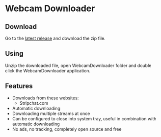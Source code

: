 # Webcam Downloader

## Download

Go to the [latest release](https://github.com/WebcamDownloader/WebcamDownloader/releases/latest) and download the zip file.

## Using

Unzip the downloaded file, open WebcamDownloader folder and double click the WebcamDownloader application.

## Features

- Downloads from these websites:
  - Stripchat.com
- Automatic downloading
- Downloading multiple streams at once
- Can be configured to close into system tray, useful in combination with automatic downloading
- No ads, no tracking, completely open source and free
